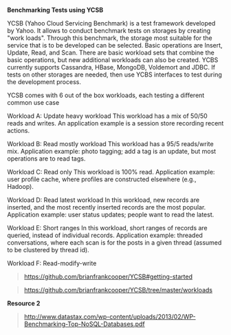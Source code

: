 **Benchmarking Tests using YCSB**

YCSB (Yahoo Cloud Servicing Benchmark) is a test framework developed by Yahoo. It allows to conduct benchmark tests on storages by creating "work loads". Through this benchmark, the storage most suitable for the service that is to be developed can be selected.
Basic operations are Insert, Update, Read, and Scan. There are basic workload sets that combine the basic operations, but new additional workloads can also be created.
YCBS currently supports Cassandra, HBase, MongoDB, Voldemort and JDBC. If tests on other storages are needed, then use YCBS interfaces to test during the development process.

YCSB comes with 6 out of the box workloads, each testing a different common use case

Workload A: Update heavy workload This workload has a mix of 50/50 reads and writes. An application example is a session store recording recent actions.

Workload B: Read mostly workload This workload has a 95/5 reads/write mix. Application example: photo tagging; add a tag is an update, but most operations are to read tags.

Workload C: Read only This workload is 100% read. Application example: user profile cache, where profiles are constructed elsewhere (e.g., Hadoop).

Workload D: Read latest workload In this workload, new records are inserted, and the most recently inserted records are the most popular. Application example: user status updates; people want to read the latest.

Workload E: Short ranges In this workload, short ranges of records are queried, instead of individual records. Application example: threaded conversations, where each scan is for the posts in a given thread (assumed to be clustered by thread id).

Workload F: Read-modify-write


> https://github.com/brianfrankcooper/YCSB#getting-started

> https://github.com/brianfrankcooper/YCSB/tree/master/workloads

**Resource 2**

> http://www.datastax.com/wp-content/uploads/2013/02/WP-Benchmarking-Top-NoSQL-Databases.pdf

